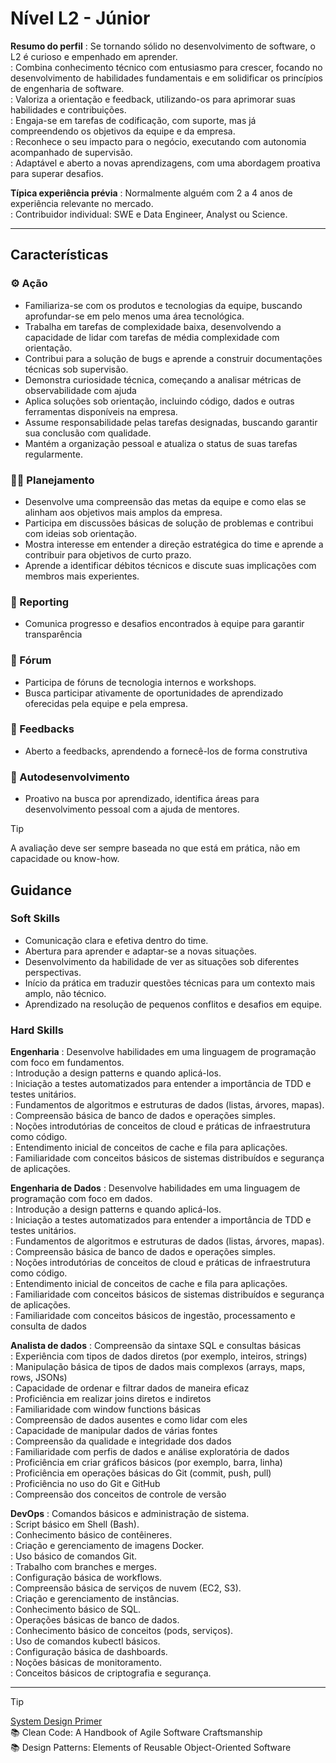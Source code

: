 # Nível L2 - Júnior

**Resumo do perfil**
: Se tornando sólido no desenvolvimento de software, o L2 é curioso e empenhado em aprender.  
: Combina conhecimento técnico com entusiasmo para crescer, focando no desenvolvimento de habilidades fundamentais e em solidificar os princípios de engenharia de software.  
: Valoriza a orientação e feedback, utilizando-os para aprimorar suas habilidades e contribuições.  
: Engaja-se em tarefas de codificação, com suporte, mas já compreendendo os objetivos da equipe e da empresa.  
: Reconhece o seu impacto para o negócio, executando com autonomia acompanhado de supervisão.  
: Adaptável e aberto a novas aprendizagens, com uma abordagem proativa para superar desafios.  

**Típica experiência prévia**
: Normalmente alguém com 2 a 4 anos de experiência relevante no mercado.  
: Contribuidor individual: SWE e Data Engineer, Analyst ou Science.  

___

## Características

### ⚙️ Ação

- Familiariza-se com os produtos e tecnologias da equipe, buscando aprofundar-se em pelo menos uma área tecnológica.
- Trabalha em tarefas de complexidade baixa, desenvolvendo a capacidade de lidar com tarefas de média complexidade com orientação.
- Contribui para a solução de bugs e aprende a construir documentações técnicas sob supervisão.
- Demonstra curiosidade técnica, começando a analisar métricas de observabilidade com ajuda
- Aplica soluções sob orientação, incluindo código, dados e outras ferramentas disponíveis na empresa.
- Assume responsabilidade pelas tarefas designadas, buscando garantir sua conclusão com qualidade.
- Mantém a organização pessoal e atualiza o status de suas tarefas regularmente.

### 👨‍💻 Planejamento

- Desenvolve uma compreensão das metas da equipe e como elas se alinham aos objetivos mais amplos da empresa.
- Participa em discussões básicas de solução de problemas e contribui com ideias sob orientação.
- Mostra interesse em entender a direção estratégica do time e aprende a contribuir para objetivos de curto prazo.
- Aprende a identificar débitos técnicos e discute suas implicações com membros mais experientes.

### 📆 Reporting

- Comunica progresso e desafios encontrados à equipe para garantir transparência

### 📢 Fórum

- Participa de fóruns de tecnologia internos e workshops.
- Busca participar ativamente de oportunidades de aprendizado oferecidas pela equipe e pela empresa.

### 💬 Feedbacks

- Aberto a feedbacks, aprendendo a fornecê-los de forma construtiva

### 🌱 Autodesenvolvimento

- Proativo na busca por aprendizado, identifica áreas para desenvolvimento pessoal com a ajuda de mentores.

> [!TIP]
> A avaliação deve ser sempre baseada no que está em prática, não em capacidade ou know-how.

## Guidance

### Soft Skills

- Comunicação clara e efetiva dentro do time.
- Abertura para aprender e adaptar-se a novas situações.
- Desenvolvimento da habilidade de ver as situações sob diferentes perspectivas.
- Início da prática em traduzir questões técnicas para um contexto mais amplo, não técnico.
- Aprendizado na resolução de pequenos conflitos e desafios em equipe.

### Hard Skills

**Engenharia**
: Desenvolve habilidades em uma linguagem de programação com foco em fundamentos.  
: Introdução a design patterns e quando aplicá-los.  
: Iniciação a testes automatizados para entender a importância de TDD e testes unitários.  
: Fundamentos de algoritmos e estruturas de dados (listas, árvores, mapas).  
: Compreensão básica de banco de dados e operações simples.  
: Noções introdutórias de conceitos de cloud e práticas de infraestrutura como código.  
: Entendimento inicial de conceitos de cache e fila para aplicações.  
: Familiaridade com conceitos básicos de sistemas distribuídos e segurança de aplicações.  

**Engenharia de Dados**
: Desenvolve habilidades em uma linguagem de programação com foco em dados.  
: Introdução a design patterns e quando aplicá-los.  
: Iniciação a testes automatizados para entender a importância de TDD e testes unitários.  
: Fundamentos de algoritmos e estruturas de dados (listas, árvores, mapas).  
: Compreensão básica de banco de dados e operações simples.  
: Noções introdutórias de conceitos de cloud e práticas de infraestrutura como código.  
: Entendimento inicial de conceitos de cache e fila para aplicações.  
: Familiaridade com conceitos básicos de sistemas distribuídos e segurança de aplicações.  
: Familiaridade com conceitos básicos de ingestão, processamento e consulta de dados  

**Analista de dados**
: Compreensão da sintaxe SQL e consultas básicas  
: Experiência com tipos de dados diretos (por exemplo, inteiros, strings)  
: Manipulação básica de tipos de dados mais complexos (arrays, maps, rows, JSONs)  
: Capacidade de ordenar e filtrar dados de maneira eficaz  
: Proficiência em realizar joins diretos e indiretos  
: Familiaridade com window functions básicas  
: Compreensão de dados ausentes e como lidar com eles  
: Capacidade de manipular dados de várias fontes  
: Compreensão da qualidade e integridade dos dados  
: Familiaridade com perfis de dados e análise exploratória de dados  
: Proficiência em criar gráficos básicos (por exemplo, barra, linha)  
: Proficiência em operações básicas do Git (commit, push, pull)  
: Proficiência no uso do Git e GitHub  
: Compreensão dos conceitos de controle de versão  

**DevOps**
: Comandos básicos e administração de sistema.  
: Script básico em Shell (Bash).  
: Conhecimento básico de contêineres.  
: Criação e gerenciamento de imagens Docker.  
: Uso básico de comandos Git.  
: Trabalho com branches e merges.  
: Configuração básica de workflows.  
: Compreensão básica de serviços de nuvem (EC2, S3).  
: Criação e gerenciamento de instâncias.  
: Conhecimento básico de SQL.  
: Operações básicas de banco de dados.  
: Conhecimento básico de conceitos (pods, serviços).  
: Uso de comandos kubectl básicos.  
: Configuração básica de dashboards.  
: Noções básicas de monitoramento.  
: Conceitos básicos de criptografia e segurança.  

___

> [!TIP]
> [System Design Primer](https://github.com/donnemartin/system-design-primer)  
> 📚 Clean Code: A Handbook of Agile Software Craftsmanship  
> 📚 Design Patterns: Elements of Reusable Object-Oriented Software  
